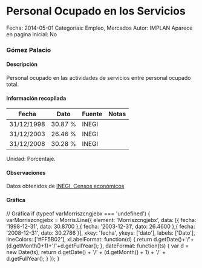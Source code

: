 Personal Ocupado en los Servicios
=====

Fecha: 2014-05-01
Categorías: Empleo, Mercados
Autor: IMPLAN
Aparece en pagina inicial: No

### Gómez Palacio

#### Descripción

Personal ocupado en las actividades de servicios entre personal ocupado total.

<!-- break -->

#### Información recopilada

<table class="table table-hover table-bordered matriz">
  <thead>
    <tr><th>Fecha</th><th>Dato</th><th>Fuente</th><th>Notas</th></tr>
  </thead>
  <tbody>
    <tr><td class="centrado">31/12/1998</td><td class="derecha">30.87 %</td><td>INEGI</td><td></td></tr>
    <tr><td class="centrado">31/12/2003</td><td class="derecha">26.46 %</td><td>INEGI</td><td></td></tr>
    <tr><td class="centrado">31/12/2008</td><td class="derecha">30.28 %</td><td>INEGI</td><td></td></tr>
  </tbody>
</table>

Unidad: Porcentaje.

#### Observaciones

Datos obtenidos de [INEGI. Censos económicos](http://www3.inegi.org.mx/sistemas/saic/)

#### Gráfica

<div id="Morriszcngjebx" class="grafica"></div>
  // Gráfica
  if (typeof varMorriszcngjebx === 'undefined') {
    varMorriszcngjebx = Morris.Line({
      element: 'Morriszcngjebx',
      data: [{ fecha: '1998-12-31', dato: 30.8700 },{ fecha: '2003-12-31', dato: 26.4600 },{ fecha: '2008-12-31', dato: 30.2786 }],
      xkey: 'fecha',
      ykeys: ['dato'],
      labels: ['Dato'],
      lineColors: ['#FF5B02'],
      xLabelFormat: function(d) { return d.getDate()+'/'+(d.getMonth()+1)+'/'+d.getFullYear(); },
      dateFormat: function(ts) { var d = new Date(ts); return d.getDate() + '/' + (d.getMonth() + 1) + '/' + d.getFullYear(); }
    });
  }
